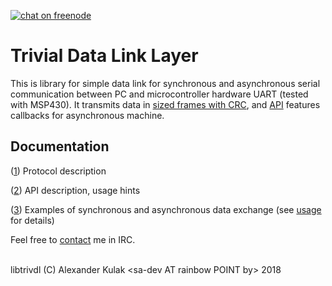 [![chat on freenode](https://img.shields.io/badge/chat-on%20freenode-brightgreen.svg)](https://webchat.freenode.net/?channels=%23libtrivdl)

# Trivial Data Link Layer

This is library for simple data link for synchronous and asynchronous 
serial communication between PC and microcontroller hardware UART (tested with MSP430).
It transmits data in [sized frames with CRC](doc/protocol.md),
and [API](doc/usage.md) features callbacks for asynchronous machine.

## Documentation

([1](doc/protocol.md)) Protocol description

([2](doc/usage.md)) API description, usage hints

([3](examples/)) Examples of synchronous and asynchronous data exchange 
(see [usage](doc/usage.md) for details)  
   
   
Feel free to [contact](https://webchat.freenode.net/?channels=%23libtrivdl) me in IRC.  
   
   
libtrivdl (C) Alexander Kulak &lt;sa-dev AT rainbow POINT by&gt; 2018

